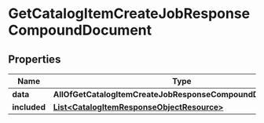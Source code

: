 # GetCatalogItemCreateJobResponseCompoundDocument

## Properties
Name | Type | Description | Notes
------------ | ------------- | ------------- | -------------
**data** | **AllOfGetCatalogItemCreateJobResponseCompoundDocumentData** |  | 
**included** | [**List&lt;CatalogItemResponseObjectResource&gt;**](CatalogItemResponseObjectResource.md) |  |  [optional]
